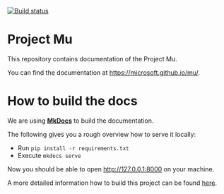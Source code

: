 [![Build status](https://dev.azure.com/projectmu/mu/_apis/build/status/Publish%20Mu)](https://dev.azure.com/projectmu/mu/_build/latest?definitionId=3)

# Project Mu
This repository contains documentation of the Project Mu.  

You can find the documentation at https://microsoft.github.io/mu/.

# How to build the docs
We are using [**MkDocs**](https://www.mkdocs.org) to build the documentation.

The following gives you a rough overview how to serve it locally:
* Run `pip install -r requirements.txt`
* Execute `mkdocs serve`

Now you should be able to open http://127.0.0.1:8000 on your machine.

A more detailed information how to build this project can be found
[here](https://microsoft.github.io/mu/DeveloperDocs/build_community_docs/).
